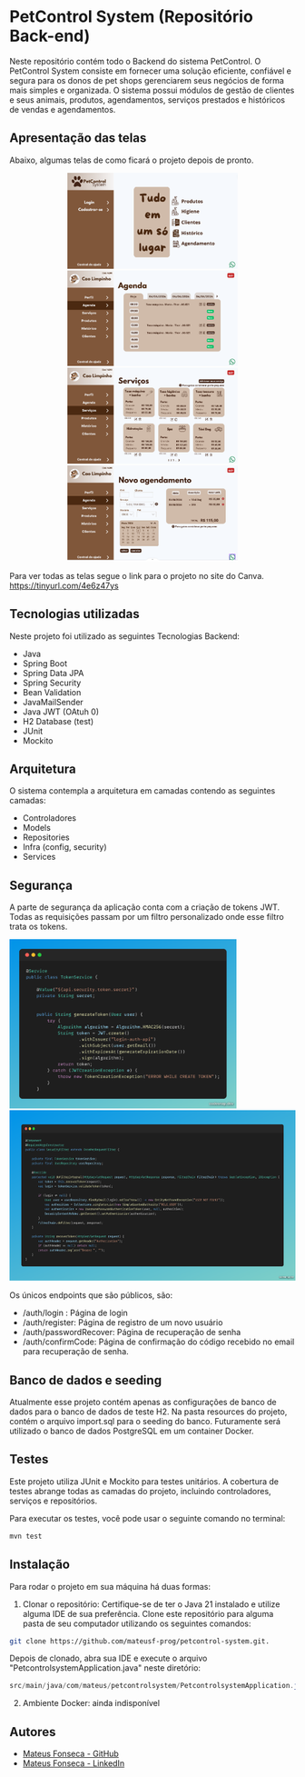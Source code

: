 # PetControl System (Repositório Back-end)

Neste repositório contém todo o Backend do sistema PetControl. O PetControl System consiste em fornecer uma solução eficiente, confiável e segura para os donos de pet shops gerenciarem seus negócios de forma mais simples e organizada. O sistema possui módulos de gestão de clientes e seus animais, produtos, agendamentos, serviços prestados e históricos de vendas e agendamentos.

## Apresentação das telas

Abaixo, algumas telas de como ficará o projeto depois de pronto. 

<p align="center">
  <img src="images/home.png" alt="Captura de tela 1" width="300"/>
  <img src="images/agenda.png" alt="Captura de tela 2" width="300"/>
  <img src="images/services.png" alt="Captura de tela 1" width="300"/>
  <img src="images/new-appointment.png" alt="Captura de tela 2" width="300"/>
</p>

Para ver todas as telas segue o link para o projeto no site do Canva. https://tinyurl.com/4e6z47ys

## Tecnologias utilizadas

Neste projeto foi utilizado as seguintes Tecnologias Backend:

- Java
- Spring Boot
- Spring Data JPA
- Spring Security
- Bean Validation
- JavaMailSender
- Java JWT (OAtuh 0)
- H2 Database (test)
- JUnit
- Mockito

## Arquitetura

O sistema contempla a arquitetura em camadas contendo as seguintes camadas:

- Controladores
- Models
- Repositories
- Infra (config, security)
- Services

## Segurança

A parte de segurança da aplicação conta com a criação de tokens JWT. Todas as requisições passam por um filtro personalizado onde esse filtro trata os tokens.

<img src="images/tokens.png" alt="Captura de tela 1" width="400"/>
<img src="images/security-filter.png" alt="Captura de tela 1" width="750" height="300"/>

Os únicos endpoints que são públicos, são:

- /auth/login : Página de login
- /auth/register: Página de registro de um novo usuário
- /auth/passwordRecover: Página de recuperação de senha
- /auth/confirmCode: Página de confirmação do código recebido no email para recuperação de senha.


## Banco de dados e seeding

Atualmente esse projeto contém apenas as configurações de banco de dados para o banco de dados de teste H2. Na pasta resources do projeto, contém o arquivo import.sql para o seeding do banco. Futuramente será utilizado o banco de dados PostgreSQL em um container Docker.


## Testes

Este projeto utiliza JUnit e Mockito para testes unitários. A cobertura de testes abrange todas as camadas do projeto, incluindo controladores, serviços e repositórios.

Para executar os testes, você pode usar o seguinte comando no terminal:

```bash
mvn test
```

## Instalação 

Para rodar o projeto em sua máquina há duas formas:

1. Clonar o repositório: Certifique-se de ter o Java 21 instalado e utilize alguma IDE de sua preferência. Clone este repositório para alguma pasta de seu computador utilizando os seguintes comandos:
 ```bash
git clone https://github.com/mateusf-prog/petcontrol-system.git.
```
Depois de clonado, abra sua IDE e execute o arquivo "PetcontrolsystemApplication.java" neste diretório:
```java
src/main/java/com/mateus/petcontrolsystem/PetcontrolsystemApplication.java
```

2. Ambiente Docker: ainda indisponível

## Autores

- [Mateus Fonseca - GitHub](https://github.com/mateusf-prog)
- [Mateus Fonseca - LinkedIn](https://www.linkedin.com/in/mateus-fprog)